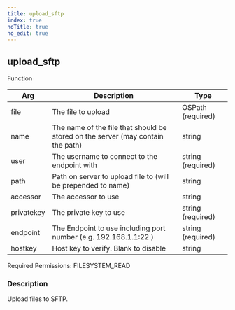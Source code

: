 ```yaml
---
title: upload_sftp
index: true
noTitle: true
no_edit: true
---
```




<div class="vql_item"></div>


## upload_sftp
<span class='vql_type label label-warning pull-right page-header'>Function</span>



<div class="vqlargs"></div>

Arg | Description | Type
----|-------------|-----
file|The file to upload|OSPath (required)
name|The name of the file that should be stored on the server (may contain the path)|string
user|The username to connect to the endpoint with|string (required)
path|Path on server to upload file to (will be prepended to name)|string
accessor|The accessor to use|string
privatekey|The private key to use|string (required)
endpoint|The Endpoint to use including port number (e.g. 192.168.1.1:22 )|string (required)
hostkey|Host key to verify. Blank to disable|string

Required Permissions: 
<span class="linkcolour label label-success">FILESYSTEM_READ</span>

### Description

Upload files to SFTP.

